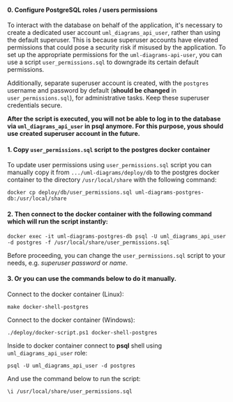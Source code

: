 #### 0. Configure PostgreSQL roles / users permissions
To interact with the database on behalf of the application, it's necessary to create a dedicated user account `uml_diagrams_api_user`, rather than using the default superuser.
This is because superuser accounts have elevated permissions that could pose a security risk if misused by the application.
To set up the appropriate permissions for the `uml-diagrams-api-user`, you can use a script `user_permissions.sql` to downgrade its certain default permissions.

Additionally, separate superuser account is created, with the `postgres` username and password by default (**should be changed** in `user_permissions.sql`), for administrative tasks.
Keep these superuser credentials secure.

**After the script is executed, you will not be able to log in to the database via `uml_diagrams_api_user` in psql anymore.
For this purpose, yous should use created superuser account in the future.**

#### 1. Copy `user_permissions.sql` script to the postgres docker container
To update user permissions using `user_permissions.sql` script you can manually copy it
from `.../uml-diagrams/deploy/db` to the postgres docker container to the directory `/usr/local/share`
with the following command:
```shell
docker cp deploy/db/user_permissions.sql uml-diagrams-postgres-db:/usr/local/share
```
#### 2. Then connect to the docker container with the following command which will run the script instantly:
```shell
docker exec -it uml-diagrams-postgres-db psql -U uml_diagrams_api_user -d postgres -f /usr/local/share/user_permissions.sql
```
Before proceeding, you can change the `user_permissions.sql` script to your needs, e.g. *superuser password* or *name*.

#### 3. Or you can use the commands below to do it manually.
Connect to the docker container (Linux):
```shell
make docker-shell-postgres
```
Connect to the docker container (Windows):
```shell
./deploy/docker-script.ps1 docker-shell-postgres
```

Inside to docker container connect to **psql** shell using `uml_diagrams_api_user` role:
```shell
psql -U uml_diagrams_api_user -d postgres
```
And use the command below to run the script:
```psql
\i /usr/local/share/user_permissions.sql
```
